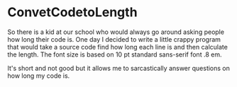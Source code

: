 # ConvetCodetoLength

So there is a kid at our school who would always go around asking people how long their code is. One day I decided to write a 
little crappy program that would take a source code find how long each line is and then calculate the length. The font size 
is based on 10 pt standard sans-serif font .8 em. 

It's short and not good but it allows me to sarcastically answer questions on how long my code is. 
